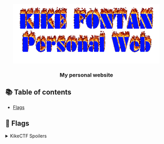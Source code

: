 <div align="center">
  <a href="http://kike.wtf/" target="_blank" ref="noopener noreferrer">
    <img src="./src/public/assets/retro/title.gif" alt="Website!" />
  </a>
  <h3>My personal website</h3>
</div>

## 📚 Table of contents

- [Flags](#-flags)


## 🏁 Flags

<details>
<summary>KikeCTF Spoilers</summary>
<br />

| Flag | Location | Learn to... |
| --- | --- | --- |
| KikeCTF{KikeCTF{7h3_w0rld_15_4_d4n63r0u5_pl4c3_3ll107} | /robots.txt | Look at `robots.txt` |
| KikeCTF{h4ck3r_15_b0rn_n07_m4d3} | /elliotisjustascriptkittycomparedtoyou.txt | How to navigate through disallowed directories |
| KikeCTF{burp1n6_45_4_516n_0f_600d_m4nn3r5} | console (using `BurpSuite`) | How to use `BurpSuite` |
| KikeCTF{1m_4_l177l3_t34p0t_bl00dy_4nd_cu7} | /* (`DELETE` request) | How to use different HTTP method |

</details>
